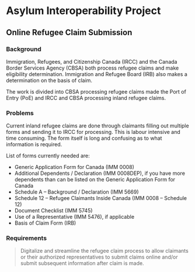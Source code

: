 # Asylum Interoperability Project

## Online Refugee Claim Submission

### Background

Immigration, Refugees, and Citizenship Canada (IRCC) and the Canada Border Services Agency (CBSA) both process refugee claims and make eligibility determination. Immigration and Refugee Board (IRB) also makes a determination on the basis of claim.

The work is divided into CBSA processing refugee claims made the Port of Entry (PoE) and IRCC and CBSA processing inland refugee claims.

### Problems

Current inland refugee claims are done through claimants filling out multiple forms and sending it to IRCC for processing. This is labour intensive and time consuming. The form itself is long and confusing as to what information is required.

List of forms currently needed are:

- Generic Application Form for Canada (IMM 0008)
- Additional Dependents / Declaration (IMM 0008DEP), if you have more dependents than can be listed on the Generic Application Form for Canada
- Schedule A – Background / Declaration (IMM 5669)
- Schedule 12 – Refugee Claimants Inside Canada (IMM 0008 – Schedule 12)
- Document Checklist (IMM 5745)
- Use of a Representative (IMM 5476), if applicable
- Basis of Claim Form (IRB)

### Requirements

> Digitalize and streamline the refugee claim process to allow claimants or their authorized representatives to submit claims online and/or submit subsequent information after claim is made.

